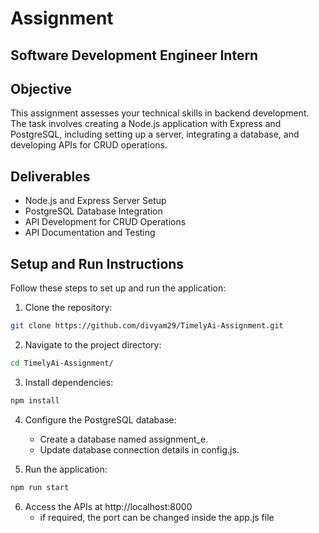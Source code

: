 # Assignment
## Software Development Engineer Intern

## Objective

This assignment assesses your technical skills in backend development. The task involves creating a Node.js application with Express and PostgreSQL, including setting up a server, integrating a database, and developing APIs for CRUD operations.

## Deliverables

-  Node.js and Express Server Setup
-  PostgreSQL Database Integration
-  API Development for CRUD Operations
-  API Documentation and Testing

## Setup and Run Instructions

Follow these steps to set up and run the application:

1. Clone the repository:
```bash
git clone https://github.com/divyam29/TimelyAi-Assignment.git
```
2. Navigate to the project directory:
```bash
cd TimelyAi-Assignment/
```
3. Install dependencies:
```bash
npm install
```
4. Configure the PostgreSQL database:
    - Create a database named assignment_e.
    - Update database connection details in config.js.
      
5. Run the application:
```bash
npm run start
```
6. Access the APIs at http://localhost:8000
    - if required, the port can be changed inside the app.js file
